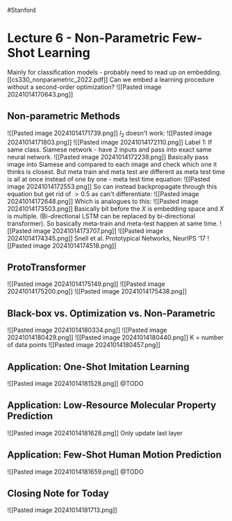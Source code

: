 #Stanford
# Lecture 6 - Non-Parametric Few-Shot Learning
Mainly for classification models - probably need to read up on embedding.
[[cs330_nonparametric_2022.pdf]]
Can we embed a learning procedure without a second-order optimization?
![[Pasted image 20241014170643.png]]
## Non-parametric Methods
![[Pasted image 20241014171739.png]]
$l_2$ doesn't work:
![[Pasted image 20241014171803.png]]
![[Pasted image 20241014172110.png]]
Label 1: If same class.
Siamese network - have 2 inputs and pass into exact same neural network.
![[Pasted image 20241014172238.png]]
Basically pass image into Siamese and compared to each image and check which one it thinks is closest.
But meta train and meta test are different as meta test time is all at once instead of one by one - meta test time equation: ![[Pasted image 20241014172553.png]]
So can instead backpropagate through this equation but get rid of $>0.5$ as can't differentiate: ![[Pasted image 20241014172648.png]]
Which is analogues to this:
![[Pasted image 20241014173503.png]]
Basically bit before the $X$ is embedding space and $X$ is multiple. (Bi-directional LSTM can be replaced by bi-directional transformer).
So basically meta-train and meta-test happen at same time.
![[Pasted image 20241014173707.png]]
![[Pasted image 20241014174345.png]]
Snell et al. Prototypical Networks, NeurIPS ‘17
![[Pasted image 20241014174518.png]]
## ProtoTransformer
![[Pasted image 20241014175149.png]]
![[Pasted image 20241014175200.png]]
![[Pasted image 20241014175438.png]]
## Black-box vs. Optimization vs. Non-Parametric
![[Pasted image 20241014180334.png]]
![[Pasted image 20241014180429.png]]
![[Pasted image 20241014180440.png]]
K = number of data points
![[Pasted image 20241014180457.png]]
## Application: One-Shot Imitation Learning
![[Pasted image 20241014181528.png]]
@TODO
## Application: Low-Resource Molecular Property Prediction
![[Pasted image 20241014181628.png]]
Only update last layer
## Application: Few-Shot Human Motion Prediction
![[Pasted image 20241014181659.png]]
@TODO
## Closing Note for Today
![[Pasted image 20241014181713.png]]
